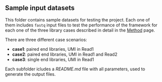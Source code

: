 ## Sample input datasets

This folder contains sample datasets for testing the project. Each one of them includes `fastq` input files to test the performance of the framework for each one of the three library cases described in detail in the [Method](https://github.com/BiodataAnalysisGroup/UMIc/wiki/Method) page.

There are three different case scenarios:

- **case1**: paired end libraries, UMI in Read1
- **case2**: paired end libraries, UMI in Read1 and Read2 
- **case3**: single end libraries, UMI in Read1

Each subfolder icludes a *README.md* file with all parameters, used to generate the output files. 
